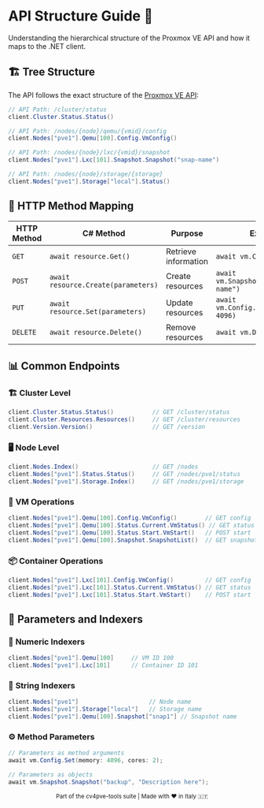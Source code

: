 # API Structure Guide 🌳

Understanding the hierarchical structure of the Proxmox VE API and how it maps to the .NET client.

## 🏗️ Tree Structure

The API follows the exact structure of the [Proxmox VE API](https://pve.proxmox.com/pve-docs/api-viewer/):

```csharp
// API Path: /cluster/status
client.Cluster.Status.Status()

// API Path: /nodes/{node}/qemu/{vmid}/config  
client.Nodes["pve1"].Qemu[100].Config.VmConfig()

// API Path: /nodes/{node}/lxc/{vmid}/snapshot
client.Nodes["pve1"].Lxc[101].Snapshot.Snapshot("snap-name")

// API Path: /nodes/{node}/storage/{storage}
client.Nodes["pve1"].Storage["local"].Status()
```

## 🔧 HTTP Method Mapping

| HTTP Method | C# Method | Purpose | Example |
|-------------|-----------|---------|---------|
| `GET` | `await resource.Get()` | Retrieve information | `await vm.Config.Get()` |
| `POST` | `await resource.Create(parameters)` | Create resources | `await vm.Snapshot.Create("snap-name")` |
| `PUT` | `await resource.Set(parameters)` | Update resources | `await vm.Config.Set(memory: 4096)` |
| `DELETE` | `await resource.Delete()` | Remove resources | `await vm.Delete()` |

## 📊 Common Endpoints

### 🏗️ **Cluster Level**
```csharp
client.Cluster.Status.Status()           // GET /cluster/status
client.Cluster.Resources.Resources()     // GET /cluster/resources
client.Version.Version()                 // GET /version
```

### 🖥️ **Node Level**
```csharp
client.Nodes.Index()                     // GET /nodes
client.Nodes["pve1"].Status.Status()     // GET /nodes/pve1/status
client.Nodes["pve1"].Storage.Index()     // GET /nodes/pve1/storage
```

### 🔧 **VM Operations**
```csharp
client.Nodes["pve1"].Qemu[100].Config.VmConfig()        // GET config
client.Nodes["pve1"].Qemu[100].Status.Current.VmStatus() // GET status
client.Nodes["pve1"].Qemu[100].Status.Start.VmStart()   // POST start
client.Nodes["pve1"].Qemu[100].Snapshot.SnapshotList()  // GET snapshots
```

### 📦 **Container Operations**
```csharp
client.Nodes["pve1"].Lxc[101].Config.VmConfig()         // GET config
client.Nodes["pve1"].Lxc[101].Status.Current.VmStatus() // GET status
client.Nodes["pve1"].Lxc[101].Status.Start.VmStart()    // POST start
```

## 🎯 Parameters and Indexers

### 🔢 **Numeric Indexers**
```csharp
client.Nodes["pve1"].Qemu[100]     // VM ID 100
client.Nodes["pve1"].Lxc[101]      // Container ID 101
```

### 📝 **String Indexers**
```csharp
client.Nodes["pve1"]                    // Node name
client.Nodes["pve1"].Storage["local"]   // Storage name
client.Nodes["pve1"].Qemu[100].Snapshot["snap1"] // Snapshot name
```

### ⚙️ **Method Parameters**
```csharp
// Parameters as method arguments
await vm.Config.Set(memory: 4096, cores: 2);

// Parameters as objects
await vm.Snapshot.Snapshot("backup", "Description here");
```

<div align="center">
  <sub>Part of the cv4pve-tools suite | Made with ❤️ in Italy 🇮🇹</sub>
</div>
